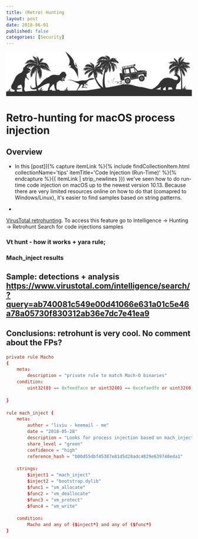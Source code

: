 ```yaml
---
title: (Retro) Hunting
layout: post
date: 2018-06-01
published: false
categories: [Security]
---
```


![Logo](/assets/images/hunt-logo.png)

# Retro-hunting for macOS process injection

## Overview
* In this [post]({% capture itemLink %}{% include findCollectionItem.html collectionName='tips' itemTitle='Code Injection (Run-Time)' %}{% endcapture %}{{ itemLink | strip_newlines }}) we've seen how to do run-time code injection on macOS up to the newest version 10.13. Because there are very limited resources online on how to do that (comapred to Windows/Linux), it's easier to find samples based on string patterns.

* 
[VirusTotal retrohunting](https://www.virustotal.com/intelligence/hunting/). To access this feature go to Intelligence →  Hunting →  Retrohunt
Search for code injections samples
### Vt hunt - how it works + yara rule;
### Mach_inject results

## Sample: detections + analysis https://www.virustotal.com/intelligence/search/?query=ab740081c549e00d41066e631a01c5e46a78a05730f830312ab36e7dc7e41ea9 

## Conclusions: retrohunt is very cool. No comment about the FPs?


```conf
private rule Macho
{
    meta:
        description = "private rule to match Mach-O binaries"
    condition:
        uint32(0) == 0xfeedface or uint32(0) == 0xcefaedfe or uint32(0) == 0xfeedfacf or uint32(0) == 0xcffaedfe or uint32(0) == 0xcafebabe or uint32(0) == 0xbebafeca

}

rule mach_inject {
    meta:
        author = "liviu - keemail - me"
        date = "2018-05-28"
        description = "Looks for process injection based on mach_inject project"
        share_level = "green"
        confidence = "high"
        reference_hash = "b00d55dbf45387e81d5d28adc4829e639740eda1"

    strings:
        $inject1 = "mach_inject"
        $inject2 = "bootstrap.dylib"
        $func1 = "vm_allocate"
        $func2 = "vm_deallocate"
        $func3 = "vm_protect"
        $func4 = "vm_write"

    condition:
        Macho and any of ($inject*) and any of ($func*)
}
```
